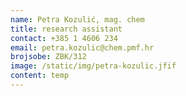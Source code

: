```yaml
---
name: Petra Kozulić, mag. chem
title: research assistant
contact: +385 1 4606 234
email: petra.kozulic@chem.pmf.hr
brojsobe: ZBK/312
image: /static/img/petra-kozulic.jfif
content: t﻿emp
---
```

